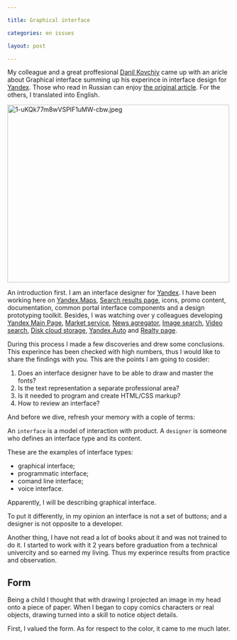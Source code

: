 ```yaml
---

title: Graphical interface

categories: en issues

layout: post

---
```

My colleague and a great proffesional [Danil
Kovchiy](https://twitter.com/kovchiy) came up with an aricle about Graphical
interface summing up his experince in interface design for
[Yandex](http://www.yandex.com/). Those who read in Russian can enjoy [the
original article](https://medium.com/p/70bb2d0d58be). For the others, I
translated into English.<excerpt/>

<a href="http://fotki.yandex.ru/users/toivonens/view/536876"><img src="http://img-fotki.yandex.ru/get/5307/14441195.32/0_8312c_41e9ff4_L.jpg" width="500" height="400" border="0" title="1-uKQk77m8wVSPIF1uMW-cbw.jpeg" alt="1-uKQk77m8wVSPIF1uMW-cbw.jpeg"/></a>

An introduction first. I am an interface designer for
[Yandex](http://www.yandex.com/). I have been working here on
[Yandex.Maps](http://maps.yandex.com/?text=Russian%20Federation%2C%20Moscow&sll=37.619899%2C55.753676&ll=37.619899%2C55.753676&spn=1.505127%2C0.542907&z=10&l=map),
[Search results
page](http://beta.yandex.ru/yandsearch?lr=213&banerid=123&text=design), icons,
promo content, documentation, common portal interface components and a design
prototyping toolkit. Besides, I was watching over y colleagues developing
[Yandex Main Page](http://beta.yandex.ru/),
[Market service](http://market.yandex.ru/?clid=505),
[News agregator](http://news.yandex.ru/), [Image
search](http://beta.yandex.ru/images/), [Video
search](http://beta.yandex.ru/video/search?text=michael%20jackson&safety=1),
[Disk cloud storage](https://disk.yandex.ru/client/disk),
[Yandex.Auto](http://auto.yandex.ru/) and [Realty
page](http://realty.yandex.ru/).

During this process I made a few discoveries and drew some conclusions. This
experince has been checked with high numbers, thus I would like to share the
findings with you. This are the points I am going to cosider:

1. Does an interface designer have to be able to draw and master the fonts?
1. Is the text representation a separate professional area?
1. Is it needed to program and create HTML/CSS markup?
1. How to review an interface?

And before we dive, refresh your memory with a cople of terms:

An `interface` is a model of interaction with product.
A `designer` is someone who defines an interface type and its content.

These are the examples of interface types:

* graphical interface;
* programmatic interface;
* comand line interface;
* voice interface.

Apparently, I will be describing graphical interface.

To put it differently, in my opinion an interface is not a set of buttons; and a
designer is not opposite to a developer.

Another thing, I have not read a lot of books about it and was not trained to do
it. I started to work with it 2 years before graduation from a technical
univercity and so earned my living. Thus my experince results from practice and
observation.

## Form
Being a child I thought that with drawing I projected an image in my head onto a
piece of paper. When I began to copy comics characters or real objects, drawing
turned into a skill to notice object details.

First, I valued the form. As for respect to the color, it came to me much later.
